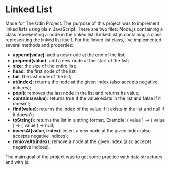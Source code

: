 # Linked List

Made for The Odin Project.
The purpose of this project was to implement linked lists using plain JavaScript. There are two files: Node.js containing a class representing a node in the linked list; LinkedList.js containing a class representing the linked list itself. For the linked list class, I've implemented several methods and properties:

- **append(value)**: add a new node at the end of the list;
- **prepend(value)**: add a new node at the start of the list;
- **size**: the size of the entire list;
- **head**: the first node of the list;
- **tail**: the last node of the list;
- **at(index)**: returns the node at the given index (also accepts negative indices);
- **pop()**: removes the last node in the list and returns its value;
- **contains(value)**: returns true if the value exists in the list and false if it doesn't;
- **find(value)**: returns the index of the value if it exists in the list and null if it doesn't;
- **toString()**: returns the list in a string format. Example: ( value ) -> ( value ) -> ( value ) -> null;
- **insertAt(value, index)**: insert a new node at the given index (also accepts negative indices);
- **removeAt(index)**: remove a node at the given index (also accepts negative indices).

The main goal of the project was to get some practice with data structures and with js.
